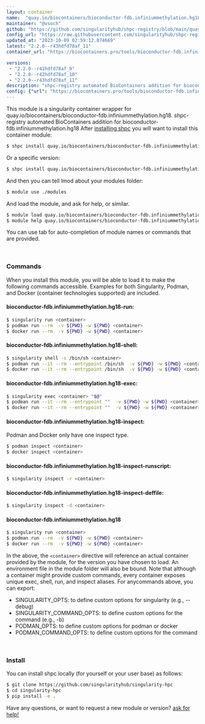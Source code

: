 ```yaml
---
layout: container
name:  "quay.io/biocontainers/bioconductor-fdb.infiniummethylation.hg18"
maintainer: "@vsoch"
github: "https://github.com/singularityhub/shpc-registry/blob/main/quay.io/biocontainers/bioconductor-fdb.infiniummethylation.hg18/container.yaml"
config_url: "https://raw.githubusercontent.com/singularityhub/shpc-registry/main/quay.io/biocontainers/bioconductor-fdb.infiniummethylation.hg18/container.yaml"
updated_at: "2023-10-09 02:59:12.874669"
latest: "2.2.0--r43hdfd78af_11"
container_url: "https://biocontainers.pro/tools/bioconductor-fdb.infiniummethylation.hg18"

versions:
 - "2.2.0--r41hdfd78af_9"
 - "2.2.0--r42hdfd78af_10"
 - "2.2.0--r43hdfd78af_11"
description: "shpc-registry automated BioContainers addition for bioconductor-fdb.infiniummethylation.hg18"
config: {"url": "https://biocontainers.pro/tools/bioconductor-fdb.infiniummethylation.hg18", "maintainer": "@vsoch", "description": "shpc-registry automated BioContainers addition for bioconductor-fdb.infiniummethylation.hg18", "latest": {"2.2.0--r43hdfd78af_11": "sha256:7d16a611956c7bd6bdc0c1c05d0833122008a59af4ae1ed2b56e20129821e4f3"}, "tags": {"2.2.0--r41hdfd78af_9": "sha256:e4c559926134b93fe59b0a1a7cf51642f922295a3a577c99faa872f779522f37", "2.2.0--r42hdfd78af_10": "sha256:51531b1eb7f4ecf293033ad2ac5195754d8b337a5f327d28ca182b38724a61d0", "2.2.0--r43hdfd78af_11": "sha256:7d16a611956c7bd6bdc0c1c05d0833122008a59af4ae1ed2b56e20129821e4f3"}, "docker": "quay.io/biocontainers/bioconductor-fdb.infiniummethylation.hg18"}
---
```


This module is a singularity container wrapper for quay.io/biocontainers/bioconductor-fdb.infiniummethylation.hg18.
shpc-registry automated BioContainers addition for bioconductor-fdb.infiniummethylation.hg18
After [installing shpc](#install) you will want to install this container module:


```bash
$ shpc install quay.io/biocontainers/bioconductor-fdb.infiniummethylation.hg18
```

Or a specific version:

```bash
$ shpc install quay.io/biocontainers/bioconductor-fdb.infiniummethylation.hg18:2.2.0--r43hdfd78af_11
```

And then you can tell lmod about your modules folder:

```bash
$ module use ./modules
```

And load the module, and ask for help, or similar.

```bash
$ module load quay.io/biocontainers/bioconductor-fdb.infiniummethylation.hg18/2.2.0--r43hdfd78af_11
$ module help quay.io/biocontainers/bioconductor-fdb.infiniummethylation.hg18/2.2.0--r43hdfd78af_11
```

You can use tab for auto-completion of module names or commands that are provided.

<br>

### Commands

When you install this module, you will be able to load it to make the following commands accessible.
Examples for both Singularity, Podman, and Docker (container technologies supported) are included.

#### bioconductor-fdb.infiniummethylation.hg18-run:

```bash
$ singularity run <container>
$ podman run --rm  -v ${PWD} -w ${PWD} <container>
$ docker run --rm  -v ${PWD} -w ${PWD} <container>
```

#### bioconductor-fdb.infiniummethylation.hg18-shell:

```bash
$ singularity shell -s /bin/sh <container>
$ podman run --it --rm --entrypoint /bin/sh  -v ${PWD} -w ${PWD} <container>
$ docker run --it --rm --entrypoint /bin/sh  -v ${PWD} -w ${PWD} <container>
```

#### bioconductor-fdb.infiniummethylation.hg18-exec:

```bash
$ singularity exec <container> "$@"
$ podman run --it --rm --entrypoint ""  -v ${PWD} -w ${PWD} <container> "$@"
$ docker run --it --rm --entrypoint ""  -v ${PWD} -w ${PWD} <container> "$@"
```

#### bioconductor-fdb.infiniummethylation.hg18-inspect:

Podman and Docker only have one inspect type.

```bash
$ podman inspect <container>
$ docker inspect <container>
```

#### bioconductor-fdb.infiniummethylation.hg18-inspect-runscript:

```bash
$ singularity inspect -r <container>
```

#### bioconductor-fdb.infiniummethylation.hg18-inspect-deffile:

```bash
$ singularity inspect -d <container>
```



#### bioconductor-fdb.infiniummethylation.hg18

```bash
$ singularity run <container>
$ podman run --rm  -v ${PWD} -w ${PWD} <container>
$ docker run --rm  -v ${PWD} -w ${PWD} <container>
```


In the above, the `<container>` directive will reference an actual container provided
by the module, for the version you have chosen to load. An environment file in the
module folder will also be bound. Note that although a container
might provide custom commands, every container exposes unique exec, shell, run, and
inspect aliases. For anycommands above, you can export:

 - SINGULARITY_OPTS: to define custom options for singularity (e.g., --debug)
 - SINGULARITY_COMMAND_OPTS: to define custom options for the command (e.g., -b)
 - PODMAN_OPTS: to define custom options for podman or docker
 - PODMAN_COMMAND_OPTS: to define custom options for the command

<br>

### Install

You can install shpc locally (for yourself or your user base) as follows:

```bash
$ git clone https://github.com/singularityhub/singularity-hpc
$ cd singularity-hpc
$ pip install -e .
```

Have any questions, or want to request a new module or version? [ask for help!](https://github.com/singularityhub/singularity-hpc/issues)